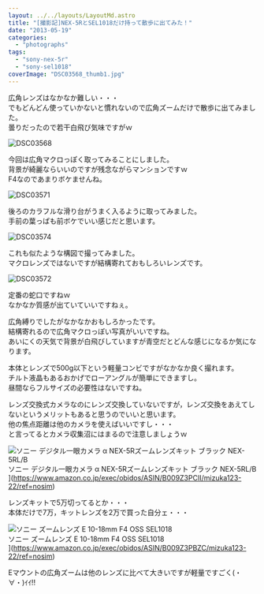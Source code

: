 ```yaml
---
layout: ../../layouts/LayoutMd.astro
title: "[撮影記]NEX-5RとSEL1018だけ持って散歩に出てみた！"
date: "2013-05-19"
categories: 
  - "photographs"
tags: 
  - "sony-nex-5r"
  - "sony-sel1018"
coverImage: "DSC03568_thumb1.jpg"
---
```


広角レンズはなかなか難しい・・・  
でもどんどん使っていかないと慣れないので広角ズームだけで散歩に出てみました。  
曇りだったので若干白飛び気味ですがｗ

![DSC03568](/archive/images/DSC03568_thumb.jpg "DSC03568")
  
今回は広角マクロっぽく取ってみることにしました。  
背景が綺麗ならいいのですが残念ながらマンションですｗ  
F4なのであまりボケませんね。

![DSC03571](/archive/images/DSC03571_thumb.jpg "DSC03571")
  
後ろのカラフルな滑り台がうまく入るように取ってみました。  
手前の葉っぱも前ボケでいい感じだと思います。

![DSC03574](/archive/images/DSC03574_thumb.jpg "DSC03574")
  
これも似たような構図で撮ってみました。  
マクロレンズではないですが結構寄れておもしろいレンズです。

![DSC03572](/archive/images/DSC03572_thumb.jpg "DSC03572")
  
定番の蛇口ですねｗ  
なかなか質感が出ていていいですねぇ。

広角縛りでしたがなかなかおもしろかったです。  
結構寄れるので広角マクロっぽい写真がいいですね。  
あいにくの天気で背景が白飛びしていますが青空だとどんな感じになるか気になります。

本体とレンズで500g以下という軽量コンビですがなかなか良く撮れます。  
チルト液晶もあるおかげでローアングルが簡単にできますし。  
昼間ならフルサイズの必要性はないですね。

レンズ交換式カメラなのにレンズ交換していないですが，レンズ交換をあえてしないというメリットもあると思うのでいいと思います。  
他の焦点距離は他のカメラを使えばいいですし・・・  
と言ってるとカメラ収集沼にはまるので注意しましょうｗ

![ソニー デジタル一眼カメラ α NEX-5Rズームレンズキット ブラック NEX-5RL/B](/archive/images/41jOJimvYCL._SL160_.jpg)  
ソニー デジタル一眼カメラ α NEX-5Rズームレンズキット ブラック NEX-5RL/B  
](https://www.amazon.co.jp/exec/obidos/ASIN/B009Z3PCII/mizuka123-22/ref=nosim)

レンズキットで5万切ってるとか・・・  
本体だけで7万，キットレンズを2万で買った自分ェ・・・

![ソニー ズームレンズ E 10-18mm F4 OSS SEL1018](/archive/images/31C%2BEiE2-%2BL._SL160_.jpg)  
ソニー ズームレンズ E 10-18mm F4 OSS SEL1018  
](https://www.amazon.co.jp/exec/obidos/ASIN/B009Z3PBZC/mizuka123-22/ref=nosim)

Eマウントの広角ズームは他のレンズに比べて大きいですが軽量ですごく(・∀・)ｲｲ!!
